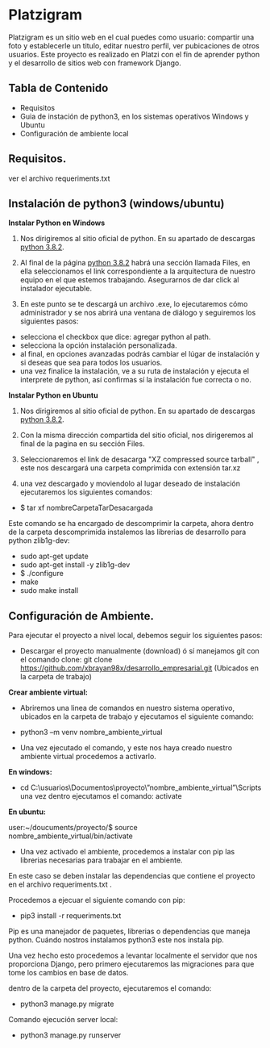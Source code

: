 # Platzigram

Platzigram es un sitio web en el cual puedes como usuario: compartir una foto y establecerle un titulo, editar nuestro perfil, ver pubicaciones de otros usuarios.
Este proyecto es realizado en Platzi con el fin de aprender python y el desarrollo de sitios web con framework Django.

## Tabla de Contenido
* Requisitos
* Guia de instación de python3, en los sistemas operativos Windows y Ubuntu
* Configuración de ambiente local

## Requisitos.
  ver el archivo requeriments.txt

## Instalación de python3 (windows/ubuntu)

**Instalar Python en Windows**

1. Nos dirigiremos al sitio oficial de python. En su apartado de descargas
[python 3.8.2](https://www.python.org/downloads/release/python-382/).

2. Al final de la página [python 3.8.2](https://www.python.org/downloads/release/python-382/)
habrá una sección llamada Files, en ella seleccionamos el link correspondiente  a la arquitectura de nuestro equipo
en el que estemos trabajando. Asegurarnos de dar click al instalador ejecutable.

3. En este punto se te descargá un archivo .exe, lo ejecutaremos cómo administrador y se nos abrirá
una ventana de diálogo y seguiremos los siguientes pasos:

* selecciona el checkbox que dice: agregar python al path.
* selecciona la opción instalación personalizada.
* al final, en opciones avanzadas podrás cambiar el lúgar de instalación y si deseas que sea para todos los usuarios.
* una vez finalice la instalación, ve a su ruta de instalación y ejecuta el interprete de python, así confirmas sí
  la instalación fue correcta o no.

**Instalar Python en Ubuntu**

1. Nos dirigiremos al sitio oficial de python. En su apartado de descargas
[python 3.8.2](https://www.python.org/downloads/release/python-382/).

2. Con la misma dirección compartida del sitio oficial, nos dirigeremos al final de la pagina en su sección Files.

3. Seleccionaremos el link de desacarga "XZ compressed source tarball" , este nos descargará una carpeta comprimida
con extensión tar.xz

 4. una vez descargado y moviendolo al lugar deseado de instalación ejecutaremos los siguientes comandos:
* $ tar xf nombreCarpetaTarDesacargada

Este comando se ha encargado de descomprimir la carpeta, ahora dentro de la carpeta descomprimida instalemos
las librerias de desarrollo para python zlib1g-dev:
* sudo apt-get update
* sudo apt-get install -y zlib1g-dev
* $ ./configure
* make
* sudo make install

## Configuración de Ambiente.

Para ejecutar el proyecto a nivel local, debemos seguir los siguientes pasos:

* Descargar el proyecto manualmente (download) ó sí manejamos git con el comando clone: 
   git clone https://github.com/xbrayan98x/desarrollo_empresarial.git (Ubicados en la carpeta de trabajo) 

**Crear ambiente virtual:**
* Abriremos una linea de comandos en nuestro sistema operativo, ubicados en la carpeta de trabajo
    y ejecutamos el siguiente comando:
    
* python3 –m venv nombre_ambiente_virtual

* Una vez ejecutado el comando, y este nos haya creado nuestro ambiente virtual procedemos a activarlo.

**En windows:**

* cd C:\usuarios\Documentos\proyecto\”nombre_ambiente_virtual”\Scripts
    una vez dentro ejecutamos el comando: activate

**En ubuntu:**

user:~/doucuments/proyecto/$ source nombre_ambiente_virtual/bin/activate

* Una vez activado el ambiente, procedemos a instalar con pip las librerias necesarias para trabajar en el ambiente.

En este caso se deben instalar las dependencias que contiene el proyecto en el archivo requeriments.txt .

Procedemos a ejecuar el siguiente comando con pip:
* pip3 install -r requeriments.txt

Pip es una manejador de paquetes, librerias o dependencias que maneja python. Cuándo nostros instalamos python3 este
nos instala pip.

Una vez hecho esto procedemos a levantar localmente el servidor que nos proporciona Django, pero primero
ejecutaremos las migraciones para que tome los cambios en base de datos.

dentro de la carpeta del proyecto, ejecutaremos el comando:
* python3 manage.py migrate

Comando ejecución server local:
* python3 manage.py runserver
